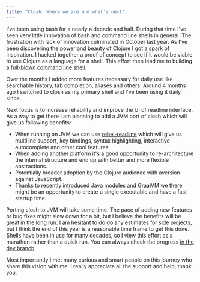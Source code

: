 ```yaml
---
title: "Closh: Where we are and what's next"
---
```


I've been using bash for a nearly a decade and half. During that time I've seen very little innovation of bash and command line shells in general. The frustration with lack of innovation culminated in October last year. As I've been discovering the power and beauty of Clojure I got a spark of inspiration. I hacked together a proof of concept to see if it would be viable to use Clojure as a language for a shell. This effort then lead me to building a [full-blown command line shell](https://github.com/dundalek/closh).

Over the months I added more features necessary for daily use like searchable history, tab completion, aliases and others. Around 4 months ago I switched to closh as my primary shell and I've been using it daily since.

Next focus is to increase reliability and improve the UI of readline interface. As a way to get there I am planning to add a JVM port of closh which will give us following benefits:

- When running on JVM we can use [rebel-readline](https://github.com/bhauman/rebel-readline) which will give us multiline support, key bindings, syntax highlighting, interactive autocomplete and other cool features.
- When adding another platform it's a good opportunity to re-architecture the internal structure and end up with better and more flexible abstractions.
- Potentially broader adoption by the Clojure audience with aversion against JavaScript.
- Thanks to recently introduced Java modules and GraalVM we there might be an opportunity to create a single executable and have a fast startup time.

Porting closh to JVM will take some time. The pace of adding new features or bug fixes might slow down for a bit, but I believe the benefits will be great in the long run. I am hesitant to do do any estimates for side projects, but I think the end of this year is a reasonable time frame to get this done. Shells have been in use for many decades, so I view this effort as a marathon rather than a quick run. You can always check the progress [in the dev branch](https://github.com/dundalek/closh/commits/dev).

Most importantly I met many curious and smart people on this journey who share this vision with me. I really appreciate all the support and help, thank you.
